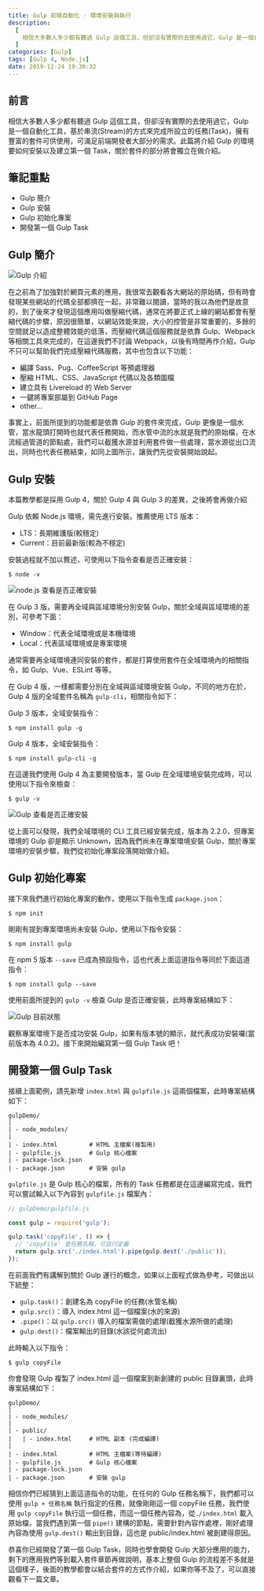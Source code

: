 ```yaml
---
title: Gulp 前端自動化 - 環境安裝與執行
description:
  [
    相信大多數人多少都有聽過 Gulp 這個工具，但卻沒有實際的去使用過它，Gulp 是一個自動化工具，基於串流(Stream)的方式來完成所設立的任務(Task)，擁有豐富的套件可供使用，可滿足前端開發者大部分的需求。此篇將介紹 Gulp 的環境要如何安裝以及建立第一個 Task，關於套件的部分將會獨立在做介紹。,
  ]
categories: [Gulp]
tags: [Gulp 4, Node.js]
date: 2019-12-24 19:30:32
---
```


## 前言

相信大多數人多少都有聽過 Gulp 這個工具，但卻沒有實際的去使用過它，Gulp 是一個自動化工具，基於串流(Stream)的方式來完成所設立的任務(Task)，擁有豐富的套件可供使用，可滿足前端開發者大部分的需求。此篇將介紹 Gulp 的環境要如何安裝以及建立第一個 Task，關於套件的部分將會獨立在做介紹。

## 筆記重點

- Gulp 簡介
- Gulp 安裝
- Gulp 初始化專案
- 開發第一個 Gulp Task

## Gulp 簡介

<img src="https://i.imgur.com/h4dIXip.png" alt="Gulp 介紹">

在之前為了加強對於網頁元素的應用，我很常去觀看各大網站的原始碼，但有時會發現某些網站的代碼全部都擠在一起，非常難以閱讀，當時的我以為他們是故意的，到了後來才發現這個應用叫做壓縮代碼，通常在將要正式上線的網站都會有壓縮代碼的步驟，原因很簡單，以網站效能來說，大小的控管是非常重要的，多餘的空間就足以造成整體效能的低落，而壓縮代碼這個服務就是依靠 Gulp、Webpack 等相關工具來完成的，在這邊我們不討論 Webpack，以後有時間再作介紹，Gulp 不只可以幫助我們完成壓縮代碼服務，其中也包含以下功能：

- 編譯 Sass、Pug、CoffeeScript 等預處理器
- 壓縮 HTML、CSS、JavaScript 代碼以及各類圖檔
- 建立具有 Livereload 的 Web Server
- 一鍵將專案部屬到 GitHub Page
- other...

事實上，前面所提到的功能都是依靠 Gulp 的套件來完成，Gulp 更像是一個水管，當水龍頭打開時也就代表任務開始，而水管中流的水就是我們的原始檔，在水流經過管道的節點處，我們可以截獲水源並利用套件做一些處理，當水源從出口流出，同時也代表任務結束，如同上圖所示，讓我們先從安裝開始說起。

## Gulp 安裝

<div class="note warning">本篇教學都是採用 Gulp 4，關於 Gulp 4 與 Gulp 3 的差異，之後將會再做介紹</div>

Gulp 依賴 Node.js 環境，需先進行安裝。推薦使用 LTS 版本：

- LTS：長期維護版(較穩定)
- Current：目前最新版(較為不穩定)

安裝過程就不加以贅述，可使用以下指令查看是否正確安裝：

```shell
$ node -v
```

<img src="https://i.imgur.com/gVhAOaV.jpg" alt="node.js 查看是否正確安裝">

在 Gulp 3 版，需要再全域與區域環境分別安裝 Gulp，關於全域與區域環境的差別，可參考下面：

- Window：代表全域環境或是本機環境
- Local：代表區域環境或是專案環境

通常需要再全域環境連同安裝的套件，都是打算使用套件在全域環境內的相關指令，如 Gulp、Vue、ESLint 等等。

在 Gulp 4 版，一樣都需要分別在全域與區域環境安裝 Gulp，不同的地方在於，Gulp 4 版的全域套件名稱為 `gulp-cli`，相關指令如下：

Gulp 3 版本，全域安裝指令：

```shell
$ npm install gulp -g
```

Gulp 4 版本，全域安裝指令：

```shell
$ npm install gulp-cli -g
```

在這邊我們使用 Gulp 4 為主要開發版本，當 Gulp 在全域環境安裝完成時，可以使用以下指令來檢查：

```shell
$ gulp -v
```

<img src="https://i.imgur.com/zG66E9x.jpg" alt="Gulp 查看是否正確安裝">

從上面可以發現，我們全域環境的 CLI 工具已經安裝完成，版本為 2.2.0，但專案環境的 Gulp 卻是顯示 Unknown，因為我們尚未在專案環境安裝 Gulp，關於專案環境的安裝步驟，我們從初始化專案段落開始做介紹。

## Gulp 初始化專案

接下來我們進行初始化專案的動作，使用以下指令生成 `package.json`：

```shell
$ npm init
```

剛剛有提到專案環境尚未安裝 Gulp，使用以下指令安裝：

```shell
$ npm install gulp
```

在 npm 5 版本 `--save` 已成為預設指令，這也代表上面這道指令等同於下面這道指令：

```shell
$ npm install gulp --save
```

使用前面所提到的 `gulp -v` 檢查 Gulp 是否正確安裝，此時專案結構如下：

<img src="https://i.imgur.com/7q8lF8h.jpg" alt="Gulp 目前狀態">

觀察專案環境下是否成功安裝 Gulp，如果有版本號的顯示，就代表成功安裝囉(當前版本為 4.0.2)。接下來開始編寫第一個 Gulp Task 吧！

## 開發第一個 Gulp Task

接續上面範例，請先新增 `index.html` 與 `gulpfile.js` 這兩個檔案，此時專案結構如下：

```plain
gulpDemo/
|
| - node_modules/
|
| - index.html         # HTML 主檔案(複製用)
| - gulpfile.js        # Gulp 核心檔案
| - package-lock.json
| - package.json       # 安裝 gulp
```

`gulpfile.js` 是 Gulp 核心的檔案，所有的 Task 任務都是在這邊編寫完成，我們可以嘗試輸入以下內容到 `gulpfile.js` 檔案內：

```js
// gulpDemo/gulpfile.js

const gulp = require('gulp');

gulp.task('copyFile', () => {
  // 'copyFile' 是任務名稱，可自行定義
  return gulp.src('./index.html').pipe(gulp.dest('./public'));
});
```

在前面我們有講解到關於 Gulp 運行的概念，如果以上面程式做為參考，可做出以下統整：

- `gulp.task()`：創建名為 copyFile 的任務(水管名稱)
- `gulp.src()`：導入 index.html 這一個檔案(水的來源)
- `.pipe()`：以 `gulp.src()` 導入的檔案需做的處理(截獲水源所做的處理)
- `gulp.dest()`：檔案輸出的目錄(水該從何處流出)

此時輸入以下指令：

```shell
$ gulp copyFile
```

你會發現 Gulp 複製了 index.html 這一個檔案到新創建的 public 目錄裏頭，此時專案結構如下：

```plain
gulpDemo/
|
| - node_modules/
|
| - public/
|   | - index.html     # HTML 副本 (完成編譯)
|
| - index.html         # HTML 主檔案(等待編譯)
| - gulpfile.js        # Gulp 核心檔案
| - package-lock.json
| - package.json       # 安裝 gulp
```

相信你們已經猜到上面這道指令的功能，在任何的 Gulp 任務名稱下，我們都可以使用 `gulp + 任務名稱` 執行指定的任務，就像剛剛這一個 copyFile 任務，我們使用 `gulp copyFile` 執行這一個任務，而這一個任務內容為，從`./index.html` 載入原始檔，當我們遇到第一個 `pipe()` 建構的節點，需要針對內容作處裡，剛好處理內容為使用 `gulp.dest()` 輸出到目錄，這也是 public/index.html 被創建得原因。

恭喜你已經開發了第一個 Gulp Task，同時也學會開發 Gulp 大部分應用的能力，剩下的應用我們等到載入套件章節再做說明，基本上整個 Gulp 的流程差不多就是這個樣子，後面的教學都會以結合套件的方式作介紹，如果你等不及了，可以直接觀看下一篇文章。
